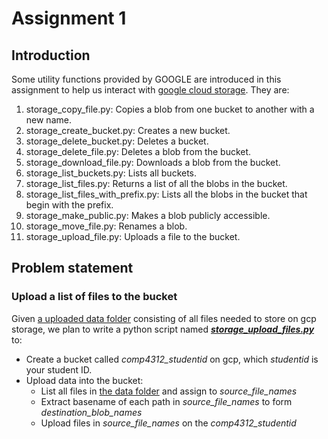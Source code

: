# Assignment 1

## Introduction
Some utility functions provided by GOOGLE are introduced in this assignment to help us interact with 
[google cloud storage](https://cloud.google.com/storage). They are:
1. storage_copy_file.py: Copies a blob from one bucket to another with a new name.
2. storage_create_bucket.py: Creates a new bucket.
3. storage_delete_bucket.py: Deletes a bucket.
4. storage_delete_file.py: Deletes a blob from the bucket.
5. storage_download_file.py: Downloads a blob from the bucket.
6. storage_list_buckets.py: Lists all buckets.
7. storage_list_files.py: Returns a list of all the blobs in the bucket.
8. storage_list_files_with_prefix.py: Lists all the blobs in the bucket that begin with the prefix.
9. storage_make_public.py: Makes a blob publicly accessible.
10. storage_move_file.py: Renames a blob.
11. storage_upload_file.py: Uploads a file to the bucket.

## Problem statement
### Upload a list of files to the bucket
Given [a uploaded data folder](./images/upload/) consisting of all files needed to store on gcp storage, we plan to write a python 
script named [**_storage_upload_files.py_**](storage_upload_files.py) to:
- Create a bucket called *comp4312_studentid* on gcp, which *studentid* is your student ID.
- Upload data into the bucket:
    - List all files in [the data folder](./images/upload/) and assign to *source_file_names*
    - Extract basename of each path in *source_file_names* to form *destination_blob_names*
    - Upload files in *source_file_names* on the *comp4312_studentid* bucket with filenames listed in *destination_blob_names*

### Download a list of blobs from the bucket
Suppose we have a bucket named *comp4312_studentid* on gcp storage containing data files wanted to save locally in 
[a downloaded data folder](./images/download/), we are going to write a python 
script named [**_storage_download_files.py_**](storage_download_files.py) to:
- Download all files on the bucket:
    - List all files in the *comp4312_studentid* bucket on gcp storage and assign to *source_blob_names*
    - Create paths to save all files in *source_blob_names* and store in *destination_file_names*
    - Download all files on the *comp4312_studentid* bucket with names listed in source_blob_names and save to paths in destination_file_names
- Delete the bucket *comp4312_studentID* on gcp
    
## Code Skeletons
You are expected to work on the two files below which are provided general skeletons:
1. [**storage_upload_files.py**](storage_upload_files.py): Uploads a list of files to the bucket.
2. [**storage_download_files.py**](storage_download_files.py): Downloads a list of blobs from the bucket.

Please complete all preserved parts under the blocks:
```python
    #####################
    # Your code is here #
    ####################
```
to form executable scripts.

## Install venv to run codes

```commandline
python3.8 -m venv venv
source venv/bin/activate
pip install --upgrade pip
pip install -r requirements.txt
```
